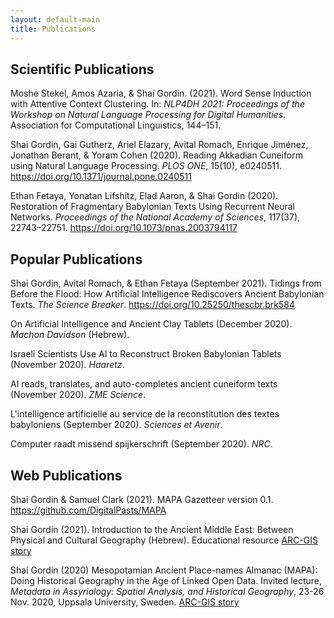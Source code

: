 ```yaml
---
layout: default-main
title: Publications
---
```


## <i class="fas fa-book"></i> Scientific Publications

Moshe Stekel, Amos Azaria, & Shai Gordin. (2021). Word Sense Induction with Attentive Context Clustering. In: _NLP4DH 2021: Proceedings of the Workshop on Natural Language Processing for Digital Humanities_. Association for Computational Linguistics, 144–151.

Shai Gordin, Gai Gutherz, Ariel Elazary, Avital Romach, Enrique Jiménez, Jonathan Berant, & Yoram Cohen (2020). Reading Akkadian Cuneiform using Natural Language Processing. _PLOS ONE_, 15(10), e0240511. [https://doi.org/10.1371/journal.pone.0240511 <i class="fas fa-external-link-square-alt"></i>](https://doi.org/10.1371/journal.pone.0240511)

Ethan Fetaya, Yonatan Lifshitz, Elad Aaron, & Shai Gordin (2020). Restoration of Fragmentary Babylonian Texts Using Recurrent Neural Networks. _Proceedings of the National Academy of Sciences_, 117(37), 22743–22751. [https://doi.org/10.1073/pnas.2003794117 <i class="fas fa-external-link-square-alt"></i>](https://doi.org/10.1073/pnas.2003794117)

## <i class="far fa-newspaper"></i> Popular Publications

Shai Gordin, Avital Romach, & Ethan Fetaya (September 2021). Tidings from Before the Flood: How Artificial Intelligence Rediscovers Ancient Babylonian Texts. _The Science Breaker_. [https://doi.org/10.25250/thescbr.brk584 <i class="fas fa-external-link-square-alt"></i>](https://doi.org/10.25250/thescbr.brk584)

On Artificial Intelligence and Ancient Clay Tablets (December 2020). _Machon Davidson_ (Hebrew). [<i class="fas fa-external-link-square-alt"></i>](https://davidson.weizmann.ac.il/online/firefly/%D7%A2%D7%9C-%D7%91%D7%99%D7%A0%D7%94-%D7%9E%D7%9C%D7%90%D7%9B%D7%95%D7%AA%D7%99%D7%AA-%D7%95%D7%9C%D7%95%D7%97%D7%95%D7%AA-%D7%97%D7%A8%D7%A1-%D7%A2%D7%AA%D7%99%D7%A7%D7%99%D7%9D)

Israeli Scientists Use AI to Reconstruct Broken Babylonian Tablets (November 2020). _Haaretz_. [<i class="fas fa-external-link-square-alt"></i>](https://www.haaretz.com/israel-news/scientists-artificial-intelligence-babylonian-tablets-cuneiform-script-israel-1.9284653)

AI reads, translates, and auto-completes ancient cuneiform texts (November 2020). _ZME Science_. [<i class="fas fa-external-link-square-alt"></i>](https://www.zmescience.com/science/ai-reads-translates-cuneiform-052352/)

L'intelligence artificielle au service de la reconstitution des textes babyloniens (September 2020). _Sciences et Avenir_. [<i class="fas fa-external-link-square-alt"></i>](https://www.sciencesetavenir.fr/archeo-paleo/archeologie/l-intelligence-artificielle-au-service-de-la-reconstitution-des-textes-babyloniens_147234)

Computer raadt missend spijkerschrift (September 2020). _NRC_. [<i class="fas fa-external-link-square-alt"></i>](https://www.nrc.nl/nieuws/2020/09/07/computer-raadt-missend-spijkerschrift-a4011043)

## <i class="fas fa-globe"></i> Web Publications

Shai Gordin & Samuel Clark (2021). MAPA Gazetteer version 0.1. [https://github.com/DigitalPasts/MAPA <i class="fas fa-external-link-square-alt"></i>](https://github.com/DigitalPasts/MAPA)

Shai Gordin (2021). Introduction to the Ancient Middle East: Between Physical and Cultural Geography (Hebrew). Educational resource [ARC-GIS story <i class="fas fa-external-link-square-alt"></i>](https://www.arcgis.com/apps/MapJournal/index.html?appid=0d8ea53679044b78b8237690b5e4c842)

Shai Gordin (2020) Mesopotamian Ancient Place-names Almanac (MAPA): Doing Historical Geography in the Age of Linked Open Data. Invited lecture, *Metadata in Assyriology: Spatial Analysis, and Historical Geography*, 23-26 Nov. 2020, Uppsala University, Sweden. [ARC-GIS story <i class="fas fa-external-link-square-alt"></i>](https://arcg.is/0mLyC8)

